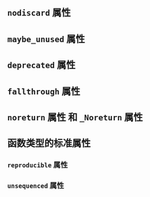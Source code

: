 
## `nodiscard` 属性

## `maybe_unused` 属性

## `deprecated` 属性

## `fallthrough` 属性

## `noreturn` 属性 和 `_Noreturn` 属性

## 函数类型的标准属性

### `reproducible` 属性

### `unsequenced` 属性
